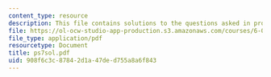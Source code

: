 ```yaml
---
content_type: resource
description: This file contains solutions to the questions asked in problem set 7.
file: https://ol-ocw-studio-app-production.s3.amazonaws.com/courses/6-042j-mathematics-for-computer-science-fall-2005/908f6c3c87842d1a47ded755a8a6f843_ps7sol.pdf
file_type: application/pdf
resourcetype: Document
title: ps7sol.pdf
uid: 908f6c3c-8784-2d1a-47de-d755a8a6f843
---
```

